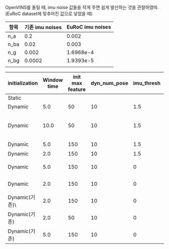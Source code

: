 OpenVINS를 돌릴 때, imu noise 값들을 작게 주면 쉽게 발산하는 것을 관찰하였따. 
(EuRoC dataset에 맞추어진 값으로 넣었을 때)

| 항목   | 기존 imu noises | EuRoC imu noises |
| ---- | ------------- | ---------------- |
| n_a  | 0.2           | 0.002<br>        |
| n_ba | 0.02          | 0.003<br>        |
| n_g  | 0.002         | 1.6968e-4        |
| n_bg | 0.0002        | 1.9393e-5        |
|      |               |                  |

| initialization | Window time | init max feature | dyn_num_pose | imu_thresh | 결과                            |
| -------------- | ----------- | ---------------- | ------------ | ---------- | ----------------------------- |
| Static         |             |                  |              |            |                               |
| Dynamic        | 5.0         | 50               | 10           | 1.5        | 발산                            |
| Dynamic        | 10.0        | 50               | 10           | 1.5        | 발산 / eigenvalue not full rank |
| Dynamic        | 5.0         | 150              | 10           | 1.5        | 발산<br>                        |
| Dynamic        | 2.0         | 150              | 10           | 1.5        | 발산<br>                        |
| Dynamic        | 5.0         | 150              | 10           | 0          | **수렴 but 오차가 큼**              |
| Dynamic        | 2.0         | 150              | 10           | 0          | 발산  / 오차 큰 수렴                 |
| Dynamic(기존)\   | 2.0         | 150              | 10           | 0          | 수렴, 오차도 좀 있음.                 |
| Dynamic(기존)    | 2.0         | 50               | 10           | 0          | 우주 발산                         |
| Dynamic(기존)    | 5.0         | 150              | 10           | 0          | 수렴, 제일 괜찮음.                   |
